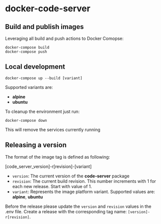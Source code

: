 # docker-code-server

## Build and publish images

Leveraging all build and push actions to Docker Comopse:

    docker-compose build
    docker-compose push

## Local development

    docker-compose up --build [variant]

Supported variants are:

* **alpine**
* **ubuntu**

To cleanup the environment just run:

    docker-compose down

This will remove the services currently running

## Releasing a version

The format of the image tag is defined as following:

[code_server_version]-r[revision]-[variant]

* `version`: The current version of the **code-server** package
* `revision`: The current build revision. This number increments with 1 for each new release. Start with value of 1.
* `variant`: Represents the image platform variant. Supported values are: **alpine**, **ubuntu**

Before the release please update the `version` and `revision` values in the .env file. Create a release with the corresponding tag name: `[version]-r[revision]`.
